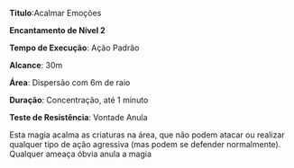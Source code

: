 **Titulo**:Acalmar Emoções

**Encantamento de Nível 2**

**Tempo de Execução**: Ação Padrão

**Alcance**: 30m

**Área**: Dispersão com 6m de raio

**Duração**: Concentração, até 1 minuto

**Teste de Resistência**: Vontade Anula

Esta magia acalma as criaturas na área, que não podem atacar ou realizar qualquer tipo de ação agressiva (mas podem se defender normalmente). Qualquer ameaça óbvia anula a magia
